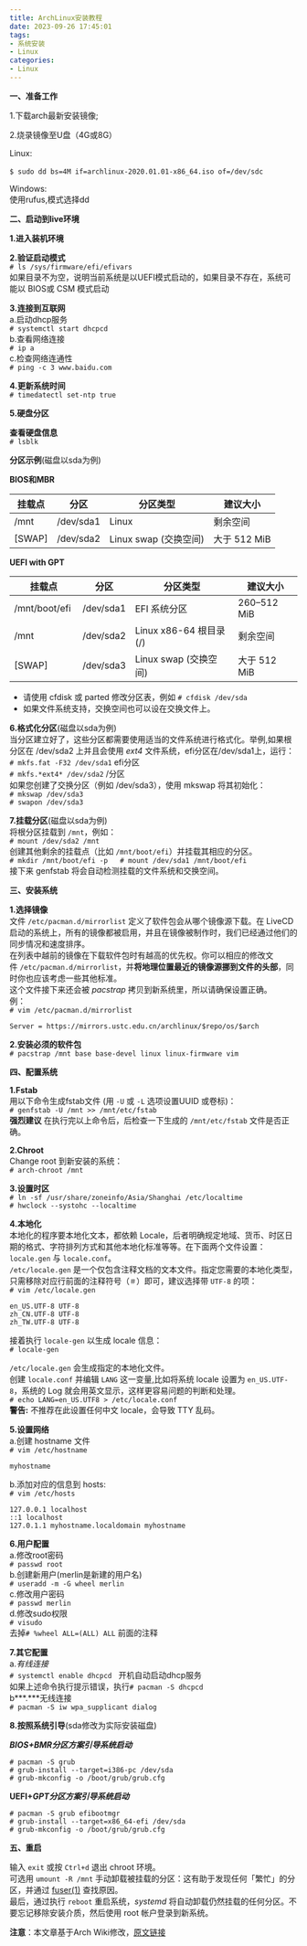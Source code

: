 ```yaml
---
title: ArchLinux安装教程
date: 2023-09-26 17:45:01
tags:
- 系统安装
- Linux
categories:
- Linux
---
```

**一、准备工作**

1.下载arch最新安装镜像;

2.烧录镜像至U盘（4G或8G）

Linux:

`$ sudo dd bs=4M if=archlinux-2020.01.01-x86_64.iso of=/dev/sdc` 

Windows:  
使用rufus,模式选择dd

**二、启动到live环境**

**1.进入装机环境**

**2.验证启动模式**  
`# ls /sys/firmware/efi/efivars`  
如果目录不为空，说明当前系统是以UEFI模式启动的，如果目录不存在，系统可能以 BIOS或 CSM 模式启动

**3.连接到互联网**  
a.启动dhcp服务  
`# systemctl start dhcpcd`  
b.查看网络连接  
`# ip a`  
c.检查网络连通性  
`# ping -c 3 www.baidu.com`

**4.更新系统时间**  
`# timedatectl set-ntp true`

**5.硬盘分区**

**查看硬盘信息**  
`# lsblk`

**分区示例**(磁盘以sda为例)

**BIOS和MBR**

| 挂载点 | 分区 | 分区类型 | 建议大小 |
| --- | --- | --- | --- |
| /mnt | /dev/sda1 | Linux | 剩余空间 |
| \[SWAP\] | /dev/sda2 | Linux swap (交换空间) | 大于 512 MiB |

**UEFI with GPT**

| 挂载点 | 分区 | 分区类型 | 建议大小 |
| --- | --- | --- | --- |
| /mnt/boot/efi  | /dev/sda1 | EFI 系统分区 | 260–512 MiB |
| /mnt | /dev/sda2 | Linux x86-64 根目录 (/) | 剩余空间 |
| \[SWAP\] | /dev/sda3 | Linux swap (交换空间) | 大于 512 MiB |

*   请使用 cfdisk 或 parted 修改分区表，例如 `# cfdisk /dev/sda`
*   如果文件系统支持，交换空间也可以设在交换文件上。

**6.格式化分区**(磁盘以sda为例)  
当分区建立好了，这些分区都需要使用适当的文件系统进行格式化。举例,如果根分区在 /dev/sda2 上并且会使用 *ext4* 文件系统，efi分区在/dev/sda1上，运行：  
`# mkfs.fat -F32 /dev/sda1` efi分区  
`# mkfs.*ext4* /dev/sda2` /分区  
如果您创建了交换分区（例如 /dev/sda3），使用 mkswap 将其初始化：  
`# mkswap /dev/sda3`  
`# swapon /dev/sda3`

**7.挂载分区**(磁盘以sda为例)  
将根分区挂载到 `/mnt`，例如：  
`# mount /dev/sda2 /mnt`  
创建其他剩余的挂载点（比如 `/mnt/boot/efi`）并挂载其相应的分区。  
`# mkdir /mnt/boot/efi -p   # mount /dev/sda1 /mnt/boot/efi`  
接下来 genfstab 将会自动检测挂载的文件系统和交换空间。

**三、安装系统**

**1.选择镜像**  
文件 `/etc/pacman.d/mirrorlist` 定义了软件包会从哪个镜像源下载。在 LiveCD 启动的系统上，所有的镜像都被启用，并且在镜像被制作时，我们已经通过他们的同步情况和速度排序。  
在列表中越前的镜像在下载软件包时有越高的优先权。你可以相应的修改文件 `/etc/pacman.d/mirrorlist`，并**将地理位置最近的镜像源挪到文件的头部**，同时你也应该考虑一些其他标准。  
这个文件接下来还会被 *pacstrap* 拷贝到新系统里，所以请确保设置正确。  
例：  
`# vim /etc/pacman.d/mirrorlist`  
```
Server = https://mirrors.ustc.edu.cn/archlinux/$repo/os/$arch
```

**2.安装必须的软件包**  
`# pacstrap /mnt base base-devel linux linux-firmware vim`

**四、配置系统**

**1.Fstab**  
用以下命令生成fstab文件 (用 `-U` 或 `-L` 选项设置UUID 或卷标)：  
`# genfstab -U /mnt >> /mnt/etc/fstab`  
**强烈建议** 在执行完以上命令后，后检查一下生成的 `/mnt/etc/fstab` 文件是否正确。

**2.Chroot**  
Change root 到新安装的系统：  
`# arch-chroot /mnt`

**3.设置时区**  
`# ln -sf /usr/share/zoneinfo/Asia/Shanghai /etc/localtime`  
`# hwclock --systohc --localtime`

**4.本地化**  
本地化的程序要本地化文本，都依赖 Locale，后者明确规定地域、货币、时区日期的格式、字符排列方式和其他本地化标准等等。在下面两个文件设置：`locale.gen` 与 `locale.conf`。  
`/etc/locale.gen` 是一个仅包含注释文档的文本文件。指定您需要的本地化类型，只需移除对应行前面的注释符号（`＃`）即可，建议选择带 `UTF-8` 的项：  
`# vim /etc/locale.gen`  
```
en_US.UTF-8 UTF-8  
zh_CN.UTF-8 UTF-8  
zh_TW.UTF-8 UTF-8
```
接着执行 `locale-gen` 以生成 locale 信息：  
`# locale-gen`

`/etc/locale.gen` 会生成指定的本地化文件。  
创建 `locale.conf` 并编辑 `LANG` 这一变量,比如将系统 locale 设置为 `en_US.UTF-8`，系统的 Log 就会用英文显示，这样更容易问题的判断和处理。  
`# echo LANG=en_US.UTF8 > /etc/locale.conf`  
**警告:** 不推荐在此设置任何中文 locale，会导致 TTY 乱码。

**5.设置网络**  
a.创建 hostname 文件  
`# vim /etc/hostname`  
```
myhostname
```

b.添加对应的信息到 hosts:  
`# vim /etc/hosts`  
```
127.0.0.1 localhost  
::1 localhost  
127.0.1.1 myhostname.localdomain myhostname
```
**6.用户配置**  
a.修改root密码  
`# passwd root`  
b.创建新用户(merlin是新建的用户名)  
`# useradd -m -G wheel merlin`  
c.修改用户密码  
`# passwd merlin`  
d.修改sudo权限  
`# visudo`  
去掉`# %wheel ALL=(ALL) ALL` 前面的注释

**7.其它配置**  
a.*有线连接*  
`# systemctl enable dhcpcd`   开机自动启动dhcp服务  
如果上述命令执行提示错误，执行`# pacman -S dhcpcd`  
b***.***无线连接  
`# pacman -S iw wpa_supplicant dialog`

**8.按照系统引导**(sda修改为实际安装磁盘)

***BIOS+BMR分区方案引导系统启动***  
```
# pacman -S grub   
# grub-install --target=i386-pc /dev/sda   
# grub-mkconfig -o /boot/grub/grub.cfg
```
**UEFI+*GPT分区方案引导系统启动***  
```
# pacman -S grub efibootmgr   
# grub-install --target=x86_64-efi /dev/sda    
# grub-mkconfig -o /boot/grub/grub.cfg
```

**五、重启**

输入 `exit` 或按 `Ctrl+d` 退出 chroot 环境。  
可选用 `umount -R /mnt` 手动卸载被挂载的分区：这有助于发现任何「繁忙」的分区，并通过 [fuser(1)](https://jlk.fjfi.cvut.cz/arch/manpages/man/fuser.1) 查找原因。  
最后，通过执行 `reboot` 重启系统，*systemd* 将自动卸载仍然挂载的任何分区。不要忘记移除安装介质，然后使用 root 帐户登录到新系统。

**注意**：本文章基于Arch Wiki修改，[原文链接](https://wiki.archlinux.org/index.php/Installation_guide_(%E7%AE%80%E4%BD%93%E4%B8%AD%E6%96%87))